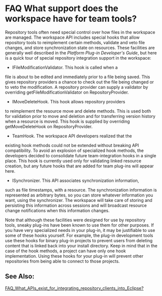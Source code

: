 

FAQ What support does the workspace have for team tools?
========================================================

  

  

  

Repository tools often need special control over how files in the workspace are managed. The workspace API includes special hooks that allow repository tools to reimplement certain methods, validate and veto file changes, and store synchronization state on resources. These facilities are generally well described in the _Platform Plug-in Developer's Guide_, but here is a quick tour of special repository integration support in the workspace:

*   IFileModificationValidator. This hook is called when a

file is about to be edited and immediately prior to a file being saved. This gives repository providers a chance to check out the file being changed or to veto the modification. A repository provider can supply a validator by overriding getFileModificationValidator on RepositoryProvider.</li>

*   IMoveDeleteHook. This hook allows repository providers

to reimplement the resource move and delete methods. This is used both for validation prior to move and deletion and for transferring version history when a resource is moved. This hook is supplied by overriding getMoveDeleteHook on RepositoryProvider.</li>

*   TeamHook. The workspace API developers realized that the

existing hook methods could not be extended without breaking API compatibility. To avoid an explosion of specialized hook methods, the developers decided to consolidate future team-integration hooks in a single place. This hook is currently used only for validating linked resource creation, but any future hooks that are added for team plug-ins will appear here. </li>

*   ISynchronizer. This API associates synchronization information,

such as file timestamps, with a resource. The synchronization information is represented as arbitrary bytes, so you can store whatever information you want, using the synchronizer. The workspace will take care of storing and persisting this information across sessions and will broadcast resource change notifications when this information changes. </li>

  

Note that although these facilities were designed for use by repository tools, sneaky plug-ins have been known to use them for other purposes. If you have very specialized needs in your plug-in, it may be justifiable to use some of these hooks yourself. For example, the plug-in development tools use these hooks for binary plug-in projects to prevent users from deleting content that is linked back into your install directory. Keep in mind that in the case of the hook methods, a project can have only one hook implementation. Using these hooks for your plug-in will prevent other repositories from being able to connect to those projects.

  

See Also:
---------

[FAQ\_What\_APIs\_exist\_for\_integrating\_repository\_clients\_into_Eclipse?](./FAQ_What_APIs_exist_for_integrating_repository_clients_into_Eclipse.md "FAQ What APIs exist for integrating repository clients into Eclipse?")


